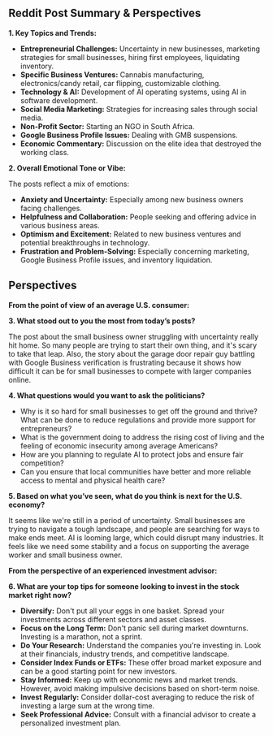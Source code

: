 ## Reddit Post Summary & Perspectives

**1. Key Topics and Trends:**

*   **Entrepreneurial Challenges:** Uncertainty in new businesses, marketing strategies for small businesses, hiring first employees, liquidating inventory.
*   **Specific Business Ventures:** Cannabis manufacturing, electronics/candy retail, car flipping, customizable clothing.
*   **Technology & AI:** Development of AI operating systems, using AI in software development.
*   **Social Media Marketing:** Strategies for increasing sales through social media.
*   **Non-Profit Sector:** Starting an NGO in South Africa.
*   **Google Business Profile Issues:** Dealing with GMB suspensions.
*   **Economic Commentary:** Discussion on the elite idea that destroyed the working class.

**2. Overall Emotional Tone or Vibe:**

The posts reflect a mix of emotions:

*   **Anxiety and Uncertainty:** Especially among new business owners facing challenges.
*   **Helpfulness and Collaboration:** People seeking and offering advice in various business areas.
*   **Optimism and Excitement:** Related to new business ventures and potential breakthroughs in technology.
*   **Frustration and Problem-Solving:** Especially concerning marketing, Google Business Profile issues, and inventory liquidation.

## Perspectives

**From the point of view of an average U.S. consumer:**

**3. What stood out to you the most from today’s posts?**

The post about the small business owner struggling with uncertainty really hit home. So many people are trying to start their own thing, and it's scary to take that leap. Also, the story about the garage door repair guy battling with Google Business verification is frustrating because it shows how difficult it can be for small businesses to compete with larger companies online.

**4. What questions would you want to ask the politicians?**

*   Why is it so hard for small businesses to get off the ground and thrive? What can be done to reduce regulations and provide more support for entrepreneurs?
*   What is the government doing to address the rising cost of living and the feeling of economic insecurity among average Americans?
*   How are you planning to regulate AI to protect jobs and ensure fair competition?
*   Can you ensure that local communities have better and more reliable access to mental and physical health care?

**5. Based on what you’ve seen, what do you think is next for the U.S. economy?**

It seems like we're still in a period of uncertainty. Small businesses are trying to navigate a tough landscape, and people are searching for ways to make ends meet. AI is looming large, which could disrupt many industries. It feels like we need some stability and a focus on supporting the average worker and small business owner.

**From the perspective of an experienced investment advisor:**

**6. What are your top tips for someone looking to invest in the stock market right now?**

*   **Diversify:** Don't put all your eggs in one basket. Spread your investments across different sectors and asset classes.
*   **Focus on the Long Term:** Don't panic sell during market downturns. Investing is a marathon, not a sprint.
*   **Do Your Research:** Understand the companies you're investing in. Look at their financials, industry trends, and competitive landscape.
*   **Consider Index Funds or ETFs:** These offer broad market exposure and can be a good starting point for new investors.
*   **Stay Informed:** Keep up with economic news and market trends. However, avoid making impulsive decisions based on short-term noise.
*   **Invest Regularly:** Consider dollar-cost averaging to reduce the risk of investing a large sum at the wrong time.
*   **Seek Professional Advice:** Consult with a financial advisor to create a personalized investment plan.
